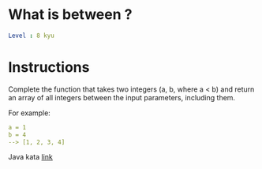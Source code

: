 # What is between ?

```yaml
Level : 8 kyu
```

# Instructions
Complete the function that takes two integers (a, b, where a < b) and return an array of all integers between the input parameters, including them.

For example:

```yaml
a = 1
b = 4
--> [1, 2, 3, 4]
```

Java kata [link](https://www.codewars.com/kata/55ecd718f46fba02e5000029/train/java)